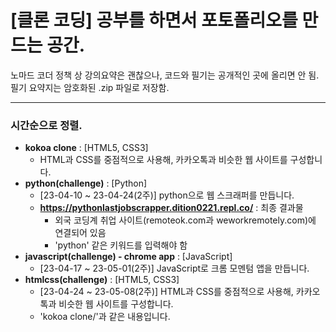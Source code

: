 # [클론 코딩] 공부를 하면서 포토폴리오를 만드는 공간.

노마드 코더 정책 상 강의요약은 괜찮으나, 코드와 필기는 공개적인 곳에 올리면 안 됨.  
필기 요약지는 암호화된 .zip 파일로 저장함.

---

### 시간순으로 정렬.  
- **kokoa clone** : [HTML5, CSS3]
    - HTML과 CSS를 중점적으로 사용해, 카카오톡과 비슷한 웹 사이트를 구성합니다.
- **python(challenge)** : [Python]
    - [23-04-10 ~ 23-04-24(2주)] python으로 웹 스크래퍼를 만듭니다.
    - **https://pythonlastjobscrapper.dition0221.repl.co/** : 최종 결과물
        - 외국 코딩계 취업 사이트(remoteok.com과 weworkremotely.com)에 연결되어 있음
        - 'python' 같은 키워드를 입력해야 함
- **javascript(challenge) - chrome app** : [JavaScript]
    - [23-04-17 ~ 23-05-01(2주)] JavaScript로 크롬 모멘텀 앱을 만듭니다.
- **htmlcss(challenge)** : [HTML5, CSS3]
    - [23-04-24 ~ 23-05-08(2주)] HTML과 CSS를 중점적으로 사용해, 카카오톡과 비슷한 웹 사이트를 구성합니다.
    - 'kokoa clone/'과 같은 내용입니다.